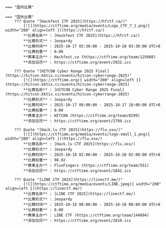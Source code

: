     === "国内比赛"
    
    === "国外比赛"
        ??? Quote "[Hackfest CTF 2025](https://hfctf.ca/)"  
            [![](https://ctftime.org/media/events/Logo_CTF_7_1.png){ width="200" align=left }](https://hfctf.ca/)  
            **比赛名称** : [Hackfest CTF 2025](https://hfctf.ca/)  
            **比赛形式** : Jeopardy  
            **比赛时间** : 2025-10-17 03:30:00 - 2025-10-18 03:30:00 UTC+8  
            **比赛权重** : 0.00  
            **赛事主办** : Hackfest.ca (https://ctftime.org/team/125608)  
            **添加日历** : https://ctftime.org/event/2922.ics  
            
        ??? Quote "[HITCON Cyber Range 2025 Final](https://hitcon.kktix.cc/events/hitcon-cyberrange-2025)"  
            [![](https://ctftime.org){ width="200" align=left }](https://hitcon.kktix.cc/events/hitcon-cyberrange-2025)  
            **比赛名称** : [HITCON Cyber Range 2025 Final](https://hitcon.kktix.cc/events/hitcon-cyberrange-2025)  
            **比赛形式** : Jeopardy  
            **比赛时间** : 2025-10-17 09:00:00 - 2025-10-17 18:00:00 UTC+8  
            **比赛权重** : 0.00  
            **赛事主办** : HITCON (https://ctftime.org/team/8299)  
            **添加日历** : https://ctftime.org/event/2794.ics  
            
        ??? Quote "[Hack.lu CTF 2025](https://flu.xxx/)"  
            [![](https://ctftime.org/media/events/logo-small_1.png){ width="200" align=left }](https://flu.xxx/)  
            **比赛名称** : [Hack.lu CTF 2025](https://flu.xxx/)  
            **比赛形式** : Jeopardy  
            **比赛时间** : 2025-10-18 02:00:00 - 2025-10-20 02:00:00 UTC+8  
            **比赛权重** : 98.02  
            **赛事主办** : FluxFingers (https://ctftime.org/team/551)  
            **添加日历** : https://ctftime.org/event/2842.ics  
            
        ??? Quote "[LINE CTF 2025](https://linectf.me/)"  
            [![](https://ctftime.org/media/events/LINE.jpeg){ width="200" align=left }](https://linectf.me/)  
            **比赛名称** : [LINE CTF 2025](https://linectf.me/)  
            **比赛形式** : Jeopardy  
            **比赛时间** : 2025-10-18 08:00:00 - 2025-10-18 08:00:00 UTC+8  
            **比赛权重** : 0.00  
            **赛事主办** : LINE CTF (https://ctftime.org/team/144094)  
            **添加日历** : https://ctftime.org/event/2819.ics  
            